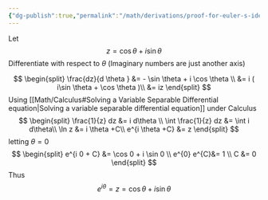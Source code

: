 ```yaml
---
{"dg-publish":true,"permalink":"/math/derivations/proof-for-euler-s-identity-using-od-es/","dgPassFrontmatter":true,"noteIcon":""}
---
```


Let
$$
z = \cos\theta + i \sin \theta
$$
Differentiate with respect to $\theta$ (Imaginary numbers are just another axis)

$$
\begin{split}
\frac{dz}{d \theta } &= - \sin \theta + i \cos \theta \\
&= i ( i\sin \theta + \cos \theta )\\
&= iz
\end{split}
$$
Using [[Math/Calculus#Solving a Variable Separable Differential equation\|Solving a variable separable differential equation]] under Calculus
$$
\begin{split}
\frac{1}{z} dz &= i d\theta \\
\int \frac{1}{z} dz &= \int i d\theta\\
\ln z &= i \theta +C\\
e^{i \theta +C} &= z
\end{split}
$$
letting $\theta = 0$ 
$$
\begin{split}
e^{i 0 + C} &= \cos 0 + i \sin 0 \\
e^{0} e^{C}&= 1 \\
C &= 0
\end{split}
$$
Thus
$$
e^{i \theta } = z = \cos \theta + i\sin \theta
$$
